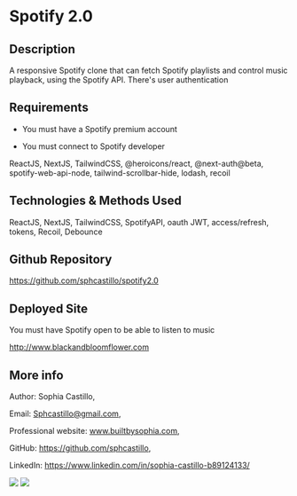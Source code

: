 # Spotify 2.0

## Description

A responsive Spotify clone that can fetch Spotify playlists and control music playback, using the Spotify API. There's user authentication 

## Requirements

- You must have a Spotify premium account

- You must connect to Spotify developer

ReactJS, NextJS, TailwindCSS, @heroicons/react, @next-auth@beta, spotify-web-api-node, tailwind-scrollbar-hide, lodash, recoil

## Technologies & Methods Used

ReactJS, NextJS, TailwindCSS, SpotifyAPI, oauth JWT, access/refresh, tokens, Recoil, Debounce

## Github Repository

https://github.com/sphcastillo/spotify2.0

## Deployed Site

You must have Spotify open to be able to listen to music

http://www.blackandbloomflower.com

## More info

Author: Sophia Castillo,

Email: Sphcastillo@gmail.com,

Professional website: www.builtbysophia.com,

GitHub: https://github.com/sphcastillo,

LinkedIn: https://www.linkedin.com/in/sophia-castillo-b89124133/

<img src="src/images/spotify1.png" />
<img src="src/images/spotify2.png" />